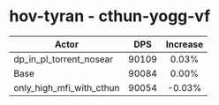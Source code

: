 # hov-tyran - cthun-yogg-vf
| Actor | DPS | Increase |
|---|:---:|:---:|
|dp_in_pl_torrent_nosear|90109|0.03%|
|Base|90084|0.00%|
|only_high_mfi_with_cthun|90054|-0.03%|
